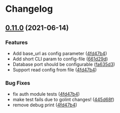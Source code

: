 # Changelog

## [0.11.0](https://www.github.com/cryptobioz/terraboard/compare/v0.10.1...v0.11.0) (2021-06-14)


### Features

* Add base_url as config parameter ([4fd47b4](https://www.github.com/cryptobioz/terraboard/commit/4fd47b44f7a33512ded4a6e32db91b11163e964f))
* Add short CLI param to config-file ([661d29d](https://www.github.com/cryptobioz/terraboard/commit/661d29df7a4f158d1ec55196aa9848b1540fd155))
* Database port should be configurable ([fa635d3](https://www.github.com/cryptobioz/terraboard/commit/fa635d309a4a30e5437b3f91522eb7cd3625e165))
* Support read config from file ([4fd47b4](https://www.github.com/cryptobioz/terraboard/commit/4fd47b44f7a33512ded4a6e32db91b11163e964f))


### Bug Fixes

* fix auth module tests ([4fd47b4](https://www.github.com/cryptobioz/terraboard/commit/4fd47b44f7a33512ded4a6e32db91b11163e964f))
* make test fails due to golint changes! ([445d68f](https://www.github.com/cryptobioz/terraboard/commit/445d68fd4c047fc75ac3a9b47c30b33bc885032e))
* remove debug print ([4fd47b4](https://www.github.com/cryptobioz/terraboard/commit/4fd47b44f7a33512ded4a6e32db91b11163e964f))
